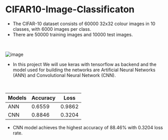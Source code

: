 # CIFAR10-Image-Classificaton

* The CIFAR-10 dataset consists of 60000 32x32 colour images in 10 classes, with 6000 images per class.
* There are 50000 training images and 10000 test images.

<br> 

![image](https://user-images.githubusercontent.com/75809224/152293672-fc3c534f-527c-480e-92d2-24587d00b16c.png) 


* In this project We will use keras with tensorflow as backend and the model used for building the networks are Artificial Neural Networks (ANN) and Convolutional Neural Network (CNN).

<br> 

|  Models   |  Accuracy  |   Loss    |
| --------- | ---------- | --------  |
| ANN       |  0.6559    |  0.9862   | 
| CNN       |  0.8846    |  0.3204   | 

  
* CNN model achieves the highest accuracy of 88.46% with 0.3204 loss rate.
